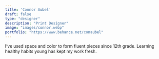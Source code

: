 ```yaml
---
title: 'Connor Aubel'
draft: false
type: "designer"
description: "Print Designer"
image: "images/connor.webp"
portfolio: "https://www.behance.net/conaubel"
---
```

I’ve used space and color to form fluent pieces since 12th grade. Learning healthy habits young has kept my work fresh.
